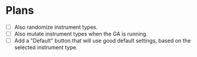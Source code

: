 # Plans

- [ ] Also randomize instrument types.
- [ ] Also mutate instrument types when the GA is running.
- [ ] Add a "Default" button that will use good default settings, based on the selected instrument type.
